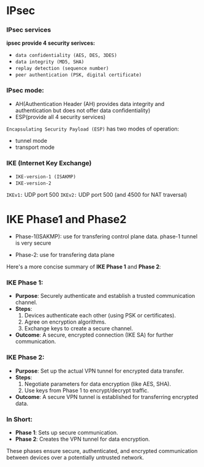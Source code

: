 # IPsec

### IPsec services
**ipsec provide 4 security serivces:**
- `data confidentiality (AES, DES, 3DES)`
- `data integrity (MD5, SHA)`
- `replay detection (sequence number)`
- `peer authentication (PSK, digital certificate)`


### IPsec mode: 
* AH(Authentication Header (AH) provides data integrity and authentication but does not offer data confidentiality)
* ESP(provide all 4 security services)



 
`Encapsulating Security Payload (ESP)` has two modes of operation:
* tunnel mode
* transport mode



### IKE (Internet Key Exchange)
* `IKE-version-1 (ISAKMP)`
* `IKE-version-2`


`IKEv1:` UDP port 500
`IKEv2:` UDP port 500 (and 4500 for NAT traversal)


# IKE Phase1 and Phase2
* Phase-1(ISAKMP): use for transfering control plane data. phase-1 tunnel is very secure

* Phase-2: use for transfering data plane


Here's a more concise summary of **IKE Phase 1** and **Phase 2**:

### **IKE Phase 1**: 
- **Purpose**: Securely authenticate and establish a trusted communication channel.
- **Steps**:
  1. Devices authenticate each other (using PSK or certificates).
  2. Agree on encryption algorithms.
  3. Exchange keys to create a secure channel.
- **Outcome**: A secure, encrypted connection (IKE SA) for further communication.

### **IKE Phase 2**: 
- **Purpose**: Set up the actual VPN tunnel for encrypted data transfer.
- **Steps**:
  1. Negotiate parameters for data encryption (like AES, SHA).
  2. Use keys from Phase 1 to encrypt/decrypt traffic.
- **Outcome**: A secure VPN tunnel is established for transferring encrypted data.

### In Short:
- **Phase 1**: Sets up secure communication.
- **Phase 2**: Creates the VPN tunnel for data encryption.

These phases ensure secure, authenticated, and encrypted communication between devices over a potentially untrusted network.